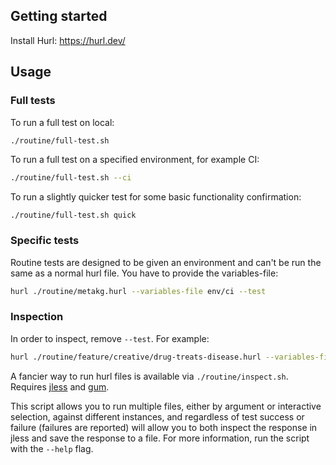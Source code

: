 ## Getting started

Install Hurl: https://hurl.dev/

## Usage

### Full tests

To run a full test on local:

```bash
./routine/full-test.sh
```

To run a full test on a specified environment, for example CI:

```bash
./routine/full-test.sh --ci
```

To run a slightly quicker test for some basic functionality confirmation:

```
./routine/full-test.sh quick
```

### Specific tests

Routine tests are designed to be given an environment and can't be run the same as a normal hurl file. You have to provide the variables-file:

```bash
hurl ./routine/metakg.hurl --variables-file env/ci --test
```

### Inspection

In order to inspect, remove `--test`. For example:

```bash
hurl ./routine/feature/creative/drug-treats-disease.hurl --variables-file env/local | jq -f analysis/node-frequency.jq
```

A fancier way to run hurl files is available via `./routine/inspect.sh`. Requires [jless](https://github.com/PaulJuliusMartinez/jless) and [gum](https://github.com/charmbracelet/gum).

This script allows you to run multiple files, either by argument or interactive selection, against different instances, and regardless of test success or failure (failures are reported) will allow you to both inspect the response in jless and save the response to a file. For more information, run the script with the `--help` flag.
